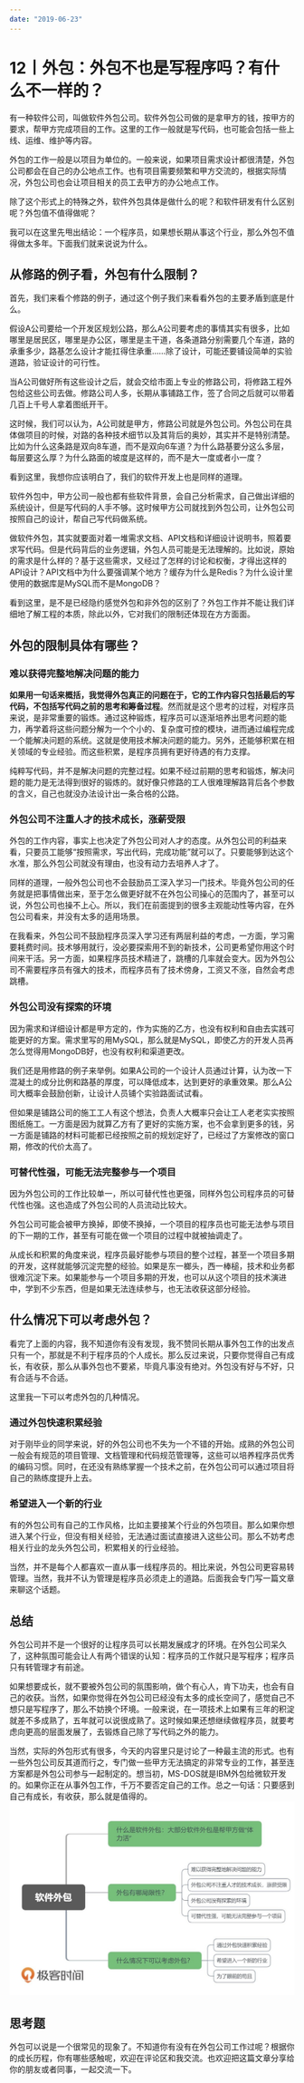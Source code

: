 ```yaml
---
date: "2019-06-23"
---  
```

      
# 12丨外包：外包不也是写程序吗？有什么不一样的？
有一种软件公司，叫做软件外包公司。软件外包公司做的是拿甲方的钱，按甲方的要求，帮甲方完成项目的工作。这里的工作一般就是写代码，也可能会包括一些上线、运维、维护等内容。

外包的工作一般是以项目为单位的。一般来说，如果项目需求设计都很清楚，外包公司都会在自己的办公地点工作。也有项目需要频繁和甲方交流的，根据实际情况，外包公司也会让项目相关的员工去甲方的办公地点工作。

除了这个形式上的特殊之外，软件外包具体是做什么的呢？和软件研发有什么区别呢？外包值不值得做呢？

我可以在这里先甩出结论：一个程序员，如果想长期从事这个行业，那么外包不值得做太多年。下面我们就来说说为什么。

## 从修路的例子看，外包有什么限制？

首先，我们来看个修路的例子，通过这个例子我们来看看外包的主要矛盾到底是什么。

假设A公司要给一个开发区规划公路，那么A公司要考虑的事情其实有很多，比如哪里是居民区，哪里是办公区，哪里是主干道，各条道路分别需要几个车道，路的承重多少，路基怎么设计才能扛得住承重……除了设计，可能还要铺设简单的实验道路，验证设计的可行性。

当A公司做好所有这些设计之后，就会交给市面上专业的修路公司，将修路工程外包给这些公司去做。修路公司人多，长期从事铺路工作，签了合同之后就可以带着几百上千号人拿着图纸开干。

<!-- [[[read_end]]] -->

这时候，我们可以认为，A公司就是甲方，修路公司就是外包公司。外包公司在具体做项目的时候，对路的各种技术细节以及其背后的奥妙，其实并不是特别清楚。比如为什么这条路是双向8车道，而不是双向6车道？为什么路基要分这么多层，每层要这么厚？为什么路面的坡度是这样的，而不是大一度或者小一度？

看到这里，我想你应该明白了，我们的软件开发上也是同样的道理。

软件外包中，甲方公司一般也都有些软件背景，会自己分析需求，自己做出详细的系统设计，但是写代码的人手不够。这时候甲方公司就找到外包公司，让外包公司按照自己的设计，帮自己写代码做系统。

做软件外包，其实就要面对着一堆需求文档、API文档和详细设计说明书，照着要求写代码。但是代码背后的业务逻辑，外包人员可能是无法理解的。比如说，原始的需求是什么样的？基于这些需求，又经过了怎样的讨论和权衡，才得出这样的API设计？API文档中为什么要强调某个地方？缓存为什么是Redis？为什么设计里使用的数据库是MySQL而不是MongoDB？

看到这里，是不是已经隐约感觉外包和非外包的区别了？外包工作并不能让我们详细地了解工程的本质，除此以外，它对我们的限制还体现在方方面面。

## 外包的限制具体有哪些？

### 难以获得完整地解决问题的能力

**如果用一句话来概括，我觉得外包真正的问题在于，它的工作内容只包括最后的写代码，不包括写代码之前的思考和筹备过程**。然而就是这个思考的过程，对程序员来说，是非常重要的锻炼。通过这种锻炼，程序员可以逐渐培养出思考问题的能力，再学着将这些问题分解为一个个小的、复杂度可控的模块，进而通过编程完成一个能解决问题的系统。这就是使用技术解决问题的能力。另外，还能够积累在相关领域的专业经验。而这些积累，是程序员拥有更好待遇的有力支撑。

纯粹写代码，并不是解决问题的完整过程。如果不经过前期的思考和锻炼，解决问题的能力是无法得到很好的锻炼的。就好像只修路的工人很难理解路背后各个参数的含义，自己也就没办法设计出一条合格的公路。

### 外包公司不注重人才的技术成长，涨薪受限

外包的工作内容，事实上也决定了外包公司对人才的态度。从外包公司的利益来看，只要员工能够“按照需求，写出代码，完成功能”就可以了。只要能够到达这个水准，那么外包公司就没有理由，也没有动力去培养人才了。

同样的道理，一般外包公司也不会鼓励员工深入学习一门技术。毕竟外包公司的任务就是把事情做出来，至于怎么做更好就不在外包公司操心的范围内了，甚至可以说，外包公司也操不上心。所以，我们在前面提到的很多主观能动性等内容，在外包公司看来，并没有太多的适用场景。

在我看来，外包公司不鼓励程序员深入学习还有两层利益的考虑，一方面，学习需要耗费时间。技术够用就行，没必要探索用不到的新技术，公司更希望你用这个时间来干活。另一方面，如果程序员技术精进了，跳槽的几率就会变大。因为外包公司不需要程序员有强大的技术，而程序员有了技术傍身，工资又不涨，自然会考虑跳槽。

### 外包公司没有探索的环境

因为需求和详细设计都是甲方定的，作为实施的乙方，也没有权利和自由去实践可能更好的方案。需求里写的用MySQL，那么就是MySQL，即使乙方的开发人员再怎么觉得用MongoDB好，也没有权利和渠道更改。

我们还是用修路的例子来举例。如果A公司的一个设计人员通过计算，认为改一下混凝土的成分比例和路基的厚度，可以降低成本，达到更好的承重效果。那么A公司大概率会鼓励创新，让设计人员铺个实验路面试试看。

但如果是铺路公司的施工工人有这个想法，负责人大概率只会让工人老老实实按照图纸施工。一方面是因为就算乙方有了更好的实施方案，也不会拿到更多的钱，另一方面是铺路的材料可能都已经按照之前的规划定好了，已经过了方案修改的窗口期，修改的代价太高了。

### 可替代性强，可能无法完整参与一个项目

因为外包公司的工作比较单一，所以可替代性也更强，同样外包公司程序员的可替代性也强。这也造成了外包公司的人员流动比较大。

外包公司可能会被甲方换掉，即使不换掉，一个项目的程序员也可能无法参与项目的下一期的工作，甚至有可能在做一个项目的过程中就被抽调走了。

从成长和积累的角度来说，程序员最好能参与项目的整个过程，甚至一个项目多期的开发，这样就能够沉淀完整的经验。如果是东一榔头，西一棒槌，技术和业务都很难沉淀下来。如果能参与一个项目多期的开发，也可以从这个项目的技术演进中，学到不少东西，但是如果无法连续参与，也无法收获这部分经验。

## 什么情况下可以考虑外包？

看完了上面的内容，我不知道你有没有发现，我不赞同长期从事外包工作的出发点只有一个，那就是不利于程序员的个人成长。那么反过来说，只要你觉得自己有成长，有收获，那么从事外包也不要紧，毕竟凡事没有绝对。外包没有好与不好，只有合适与不合适。

这里我一下可以考虑外包的几种情况。

### 通过外包快速积累经验

对于刚毕业的同学来说，好的外包公司也不失为一个不错的开始。成熟的外包公司一般会有规范的项目管理、文档管理和代码规范管理等，这些可以培养程序员优秀的编码习惯。同时，在还没有熟练掌握一个技术之前，在外包公司可以通过项目将自己的熟练度提升上去。

### 希望进入一个新的行业

有的外包公司有自己的工作风格，比如主要接某个行业的外包项目。那么如果你想进入某个行业，但没有相关经验，无法通过面试直接进入这些公司。那么不妨考虑相关行业的龙头外包公司，积累相关的行业经验。

当然，并不是每个人都喜欢一直从事一线程序员的。相比来说，外包公司更容易转管理。当然，我并不认为管理是程序员必须走上的道路。后面我会专门写一篇文章来聊这个话题。

## 总结

外包公司并不是一个很好的让程序员可以长期发展成才的环境。在外包公司呆久了，这种氛围可能会让人有两个错误的认知：程序员的工作就只是写程序；程序员只有转管理才有前途。

如果想要成长，就不要被外包公司的氛围影响，做个有心人，肯下功夫，也会有自己的收获。当然，如果你觉得在外包公司已经没有太多的成长空间了，感觉自己不想只是写程序了，那么不妨换个环境。一般来说，在一项技术上如果有三年的积淀就差不多成熟了，五年就可以说很成熟了。这时候如果还想继续做程序员，就要考虑向更高的层面发展了，去锻炼自己除了写代码之外的能力。

当然，实际的外包形式有很多，今天的内容里只是讨论了一种最主流的形式。也有一些外包公司反其道而行之，专门做一些甲方无法搞定的非常专业的工作，甚至连方案都是外包公司参与一起制定的。想当初，MS-DOS就是IBM外包给微软开发的。如果你正在从事外包工作，千万不要否定自己的工作。总之一句话：只要感到自己有成长，有收获，那么就是值得的。  
![](./httpsstatic001geekbangorgresourceimagef1f2f190315878631678eae30a1f7d4144f2.jpg)

## 思考题

外包可以说是一个很常见的现象了。不知道你有没有在外包公司工作过呢？根据你的成长历程，你有哪些感触呢，欢迎在评论区和我交流。也欢迎把这篇文章分享给你的朋友或者同事，一起交流一下。